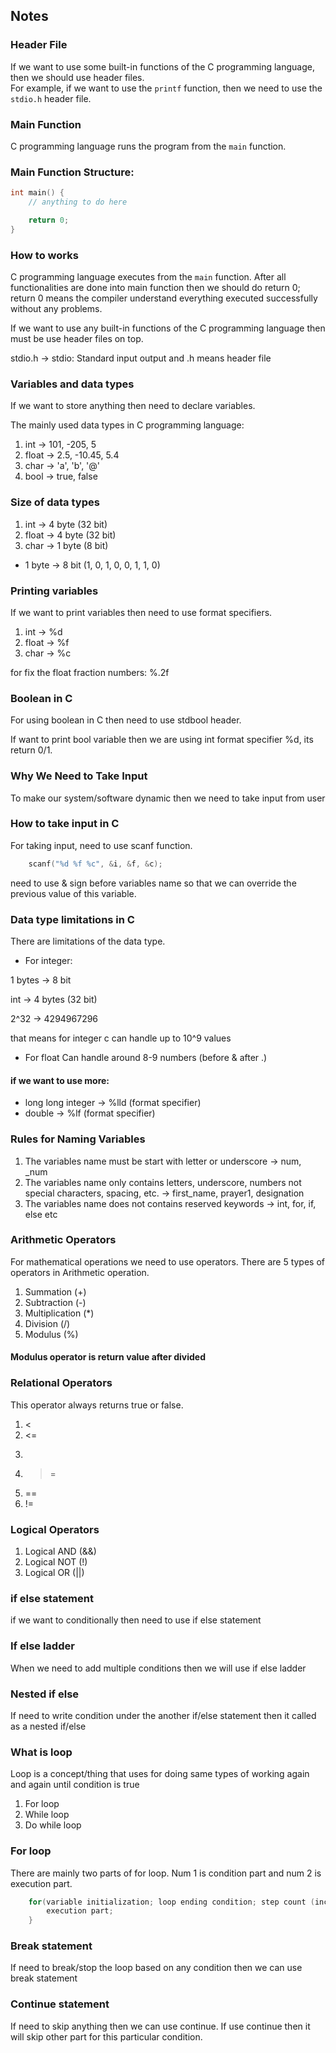 ## Notes

### Header File

If we want to use some built-in functions of the C programming language, then we should use header files.  
For example, if we want to use the `printf` function, then we need to use the `stdio.h` header file.

### Main Function

C programming language runs the program from the `main` function.

### Main Function Structure:

```c
int main() {
    // anything to do here

    return 0;
}
```

### How to works

C programming language executes from the `main` function. After all functionalities are done into main function then we should do return 0; return 0 means the compiler understand everything executed successfully without any problems.

If we want to use any built-in functions of the C programming language then must be use header files on top.

stdio.h -> stdio: Standard input output and .h means header file

### Variables and data types

If we want to store anything then need to declare variables.

The mainly used data types in C programming language:

1. int -> 101, -205, 5
2. float -> 2.5, -10.45, 5.4
3. char -> 'a', 'b', '@'
4. bool -> true, false

### Size of data types

1. int -> 4 byte (32 bit)
2. float -> 4 byte (32 bit)
3. char -> 1 byte (8 bit)

- 1 byte -> 8 bit (1, 0, 1, 0, 0, 1, 1, 0)

### Printing variables

If we want to print variables then need to use format specifiers.

1.  int -> %d
2.  float -> %f
3.  char -> %c

for fix the float fraction numbers: %.2f

### Boolean in C

For using boolean in C then need to use stdbool header.

If want to print bool variable then we are using int format specifier %d, its return 0/1.

### Why We Need to Take Input

To make our system/software dynamic then we need to take input from user

### How to take input in C

For taking input, need to use scanf function.

```c
    scanf("%d %f %c", &i, &f, &c);
```

need to use & sign before variables name so that we can override the previous value of this variable.

### Data type limitations in C

There are limitations of the data type.

- For integer:

1 bytes -> 8 bit

int -> 4 bytes (32 bit)

2^32 -> 4294967296

that means for integer c can handle up to 10^9 values

- For float
  Can handle around 8-9 numbers (before & after .)

#### if we want to use more:

- long long integer -> %lld (format specifier)
- double -> %lf (format specifier)

### Rules for Naming Variables

1. The variables name must be start with letter or underscore -> num, \_num
2. The variables name only contains letters, underscore, numbers not special characters, spacing, etc. -> first_name, prayer1, designation
3. The variables name does not contains reserved keywords -> int, for, if, else etc

### Arithmetic Operators

For mathematical operations we need to use operators. There are 5 types of operators in Arithmetic operation.

1. Summation (+)
2. Subtraction (-)
3. Multiplication (\*)
4. Division (/)
5. Modulus (%)

#### Modulus operator is return value after divided

### Relational Operators

This operator always returns true or false.

1. <
2. <=
3. >
4. > =
5. ==
6. !=

### Logical Operators

1. Logical AND (&&)
2. Logical NOT (!)
3. Logical OR (||)

### if else statement

if we want to conditionally then need to use if else statement

### If else ladder

When we need to add multiple conditions then we will use if else ladder

### Nested if else

If need to write condition under the another if/else statement then it called as a nested if/else

### What is loop

Loop is a concept/thing that uses for doing same types of working again and again until condition is true

1. For loop
2. While loop
3. Do while loop

### For loop

There are mainly two parts of for loop. Num 1 is condition part and num 2 is execution part.

```c
    for(variable initialization; loop ending condition; step count (increment/decrement)) {
        execution part;
    }
```

### Break statement

If need to break/stop the loop based on any condition then we can use break statement

### Continue statement

If need to skip anything then we can use continue. If use continue then it will skip other part for this particular condition.
